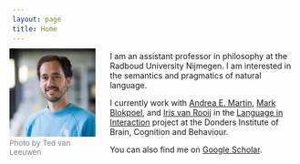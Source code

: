 ```yaml
---
layout: page
title: Home
---
```


<figure style="float: left; margin-left: -5px; margin-top: -5px; margin-right: 25px; max-width: 30%; min-width: 100px; height: auto;"><img src="newphotocropped.jpg"><figcaption style="font-size: small; color: grey;">Photo by Ted van Leeuwen</figcaption></figure>

I am an assistant professor in philosophy at the Radboud University Nijmegen. I am interested in the semantics and pragmatics of natural language. 

I currently work with <a href="https://sites.google.com/site/aemn1011/home" target="_blank">Andrea E. Martin</a>, <a href="https://www.ru.nl/english/people/blokpoel-m/" target="_blank">Mark Blokpoel</a>, and <a href="https://irisvanrooijcogsci.com/" target="_blank">Iris van Rooij</a> in the <a href="https://www.languageininteraction.nl/" target="_blank">Language in Interaction</a> project at the Donders Institute of Brain, Cognition and Behaviour.

You can also find me on <a href="https://scholar.google.com/citations?user=IvsCy60AAAAJ&hl" target="_blank">Google Scholar</a>.
